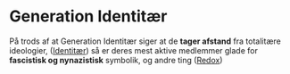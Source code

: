 # Generation Identitær

På trods af at Generation Identitær siger at de **tager afstand** fra totalitære ideologier, ([Identitær](https://identitaer.dk/ofte-stillede-spoergsmaal)) så er deres mest aktive medlemmer glade for **fascistisk og nynazistisk** symbolik, og andre ting ([Redox](https://redox.dk/nyheder/kerneaktivist-i-generation-identitaer-hitler-hooligans-og-heilhilsner/))&#x20;
